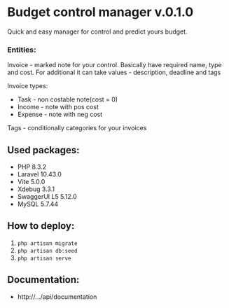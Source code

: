 # Budget control manager v.0.1.0
Quick and easy manager for control and predict yours budget.

### Entities:
Invoice - marked note for your control. Basically have required name, type and cost.
For additional it can take values - description, deadline and tags

Invoice types:
- Task - non costable note(cost = 0)
- Income - note with pos cost
- Expense - note with neg cost

Tags - conditionally categories for your invoices

## Used packages:

- PHP 8.3.2
- Laravel 10.43.0
- Vite 5.0.0
- Xdebug 3.3.1
- SwaggerUI L5 5.12.0
- MySQL 5.7.44

## How to deploy:

1. `php artisan migrate`
2. `php artisan db:seed`
3. `php artisan serve`

## Documentation:

- http://.../api/documentation